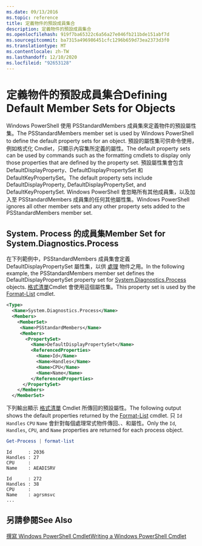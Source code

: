 ```yaml
---
ms.date: 09/13/2016
ms.topic: reference
title: 定義物件的預設成員集合
description: 定義物件的預設成員集合
ms.openlocfilehash: 919f7ba65322c6a56a27e046fb211bde151abf7d
ms.sourcegitcommit: ba7315a496986451cfc1296b659d73ea2373d3f0
ms.translationtype: MT
ms.contentlocale: zh-TW
ms.lasthandoff: 12/10/2020
ms.locfileid: "92653128"
---
```

# <a name="defining-default-member-sets-for-objects"></a><span data-ttu-id="4c571-103">定義物件的預設成員集合</span><span class="sxs-lookup"><span data-stu-id="4c571-103">Defining Default Member Sets for Objects</span></span>

<span data-ttu-id="4c571-104">Windows PowerShell 使用 PSStandardMembers 成員集來定義物件的預設屬性集。</span><span class="sxs-lookup"><span data-stu-id="4c571-104">The PSStandardMembers member set is used by Windows PowerShell to define the default property sets for an object.</span></span> <span data-ttu-id="4c571-105">預設的屬性集可供命令使用，例如格式化 Cmdlet，只顯示內容集所定義的屬性。</span><span class="sxs-lookup"><span data-stu-id="4c571-105">The default property sets can be used by commands such as the formatting cmdlets to display only those properties that are defined by the property set.</span></span> <span data-ttu-id="4c571-106">預設屬性集會包含 DefaultDisplayProperty、DefaultDisplayPropertySet 和 DefaultKeyPropertySet。</span><span class="sxs-lookup"><span data-stu-id="4c571-106">The default property sets include DefaultDisplayProperty, DefaultDisplayPropertySet, and DefaultKeyPropertySet.</span></span> <span data-ttu-id="4c571-107">Windows PowerShell 會忽略所有其他成員集，以及加入至 PSStandardMembers 成員集的任何其他屬性集。</span><span class="sxs-lookup"><span data-stu-id="4c571-107">Windows PowerShell ignores all other member sets and any other property sets added to the PSStandardMembers member set.</span></span>

## <a name="member-set-for-systemdiagnosticsprocess"></a><span data-ttu-id="4c571-108">System. Process 的成員集</span><span class="sxs-lookup"><span data-stu-id="4c571-108">Member Set for System.Diagnostics.Process</span></span>

<span data-ttu-id="4c571-109">在下列範例中，PSStandardMembers 成員集會定義 DefaultDisplayPropertySet 屬性集，以供 [處理](/dotnet/api/System.Diagnostics.Process) 物件之用。</span><span class="sxs-lookup"><span data-stu-id="4c571-109">In the following example, the PSStandardMembers member set defines the DefaultDisplayPropertySet property set for [System.Diagnostics.Process](/dotnet/api/System.Diagnostics.Process) objects.</span></span> <span data-ttu-id="4c571-110">[格式清單](/powershell/module/Microsoft.PowerShell.Utility/Format-List)Cmdlet 會使用這個屬性集。</span><span class="sxs-lookup"><span data-stu-id="4c571-110">This property set is used by the [Format-List](/powershell/module/Microsoft.PowerShell.Utility/Format-List) cmdlet.</span></span>

```xml
<Type>
  <Name>System.Diagnostics.Process</Name>
  <Members>
    <MemberSet>
     <Name>PSStandardMembers</Name>
     <Members>
       <PropertySet>
         <Name>DefaultDisplayPropertySet</Name>
         <ReferencedProperties>
           <Name>Id</Name>
           <Name>Handles</Name>
           <Name>CPU</Name>
           <Name>Name</Name>
         </ReferencedProperties>
      </PropertySet>
    </Members>
  </MemberSet>
```

<span data-ttu-id="4c571-111">下列輸出顯示 [格式清單](/powershell/module/Microsoft.PowerShell.Utility/Format-List) Cmdlet 所傳回的預設屬性。</span><span class="sxs-lookup"><span data-stu-id="4c571-111">The following output shows the default properties returned by the [Format-List](/powershell/module/Microsoft.PowerShell.Utility/Format-List) cmdlet.</span></span> <span data-ttu-id="4c571-112">只 `Id` `Handles` `CPU` `Name` 會針對每個處理常式物件傳回、、和屬性。</span><span class="sxs-lookup"><span data-stu-id="4c571-112">Only the `Id`, `Handles`, `CPU`, and `Name` properties are returned for each process object.</span></span>

```powershell
Get-Process | format-list
```

```output
Id      : 2036
Handles : 27
CPU     :
Name    : AEADISRV

Id      : 272
Handles : 38
CPU     :
Name    : agrsmsvc
...
```

## <a name="see-also"></a><span data-ttu-id="4c571-113">另請參閱</span><span class="sxs-lookup"><span data-stu-id="4c571-113">See Also</span></span>

[<span data-ttu-id="4c571-114">撰寫 Windows PowerShell Cmdlet</span><span class="sxs-lookup"><span data-stu-id="4c571-114">Writing a Windows PowerShell Cmdlet</span></span>](./writing-a-windows-powershell-cmdlet.md)

